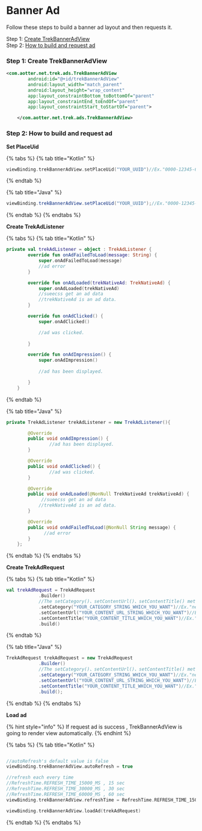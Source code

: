 # Banner Ad

Follow these steps to build a banner ad layout and then requests it.

Step 1: [Create TrekBannerAdView](banner-ad.md#step-1-create-banner-ad-layout)\
Step 2: [How to build and request ad](banner-ad.md#step-2-how-to-build-and-request-ad)&#x20;

### Step 1: Create TrekBannerAdView

```xml
<com.aotter.net.trek.ads.TrekBannerAdView
        android:id="@+id/trekBannerAdView"
        android:layout_width="match_parent"
        android:layout_height="wrap_content"
        app:layout_constraintBottom_toBottomOf="parent"
        app:layout_constraintEnd_toEndOf="parent"
        app:layout_constraintStart_toStartOf="parent">

    </com.aotter.net.trek.ads.TrekBannerAdView>
```

### Step 2: How to build and request ad&#x20;

**Set PlaceUid**

{% tabs %}
{% tab title="Kotlin" %}
```kotlin
viewBinding.trekBannerAdView.setPlaceUid("YOUR_UUID")//Ex."0000-12345-6789-000"
```
{% endtab %}

{% tab title="Java" %}
```java
viewBinding.trekBannerAdView.setPlaceUid("YOUR_UUID");//Ex."0000-12345-6789-000"
```
{% endtab %}
{% endtabs %}

**Create TrekAdListener**

{% tabs %}
{% tab title="Kotlin" %}
```kotlin
private val trekAdListener = object : TrekAdListener {
        override fun onAdFailedToLoad(message: String) {
            super.onAdFailedToLoad(message)
            //ad error
        }

        override fun onAdLoaded(trekNativeAd: TrekNativeAd) {
            super.onAdLoaded(trekNativeAd)
            //sueecss get an ad data
            //trekNativeAd is an ad data.
        }

        override fun onAdClicked() {
            super.onAdClicked()

            //ad was clicked.
            
        }

        override fun onAdImpression() {
            super.onAdImpression()
            
            //ad has been displayed.

        }
    }
```
{% endtab %}

{% tab title="Java" %}
```java
private TrekAdListener trekAdListener = new TrekAdListener(){

        @Override
        public void onAdImpression() {
                //ad has been displayed.
        }

        @Override
        public void onAdClicked() {
                //ad was clicked.
        }

        @Override
        public void onAdLoaded(@NonNull TrekNativeAd trekNativeAd) {
             //sueecss get an ad data
            //trekNativeAd is an ad data.
        }

        @Override
        public void onAdFailedToLoad(@NonNull String message) {
              //ad error  
        }
    };
```
{% endtab %}
{% endtabs %}

**Create TrekAdRequest**

{% tabs %}
{% tab title="Kotlin" %}
```kotlin
val trekAdRequest = TrekAdRequest
            .Builder()
            //The setCategory()、setContentUrl()、setContentTitle() method is optional. You can skip it if you don't want to set it.
            .setCategory("YOUR_CATEGORY_STRING_WHICH_YOU_WANT")//Ex."news"
            .setContentUrl("YOUR_CONTENT_URL_STRING_WHICH_YOU_WANT")//Ex."https://agirls.aotter.net/"
            .setContentTitle("YOUR_CONTENT_TITLE_WHICH_YOU_WANT")//Ex."電獺少女"
            .build()
```
{% endtab %}

{% tab title="Java" %}
```java
TrekAdRequest trekAdRequest = new TrekAdRequest
            .Builder()
            //The setCategory()、setContentUrl()、setContentTitle() method is optional. You can skip it if you don't want to set it.
            .setCategory("YOUR_CATEGORY_STRING_WHICH_YOU_WANT")//Ex."news"
            .setContentUrl("YOUR_CONTENT_URL_STRING_WHICH_YOU_WANT")//Ex."https://agirls.aotter.net/"
            .setContentTitle("YOUR_CONTENT_TITLE_WHICH_YOU_WANT")//Ex."電獺少女"
            .build();
```
{% endtab %}
{% endtabs %}

**Load ad**

{% hint style="info" %}
If request ad is  success , TrekBannerAdView is going to render view automatically.
{% endhint %}

{% tabs %}
{% tab title="Kotlin" %}
```kotlin

//autoRefresh's default value is false
viewBinding.trekBannerAdView.autoRefresh = true

//refresh each every time 
//RefreshTime.REFRESH_TIME_15000_MS , 15 sec
//RefreshTime.REFRESH_TIME_30000_MS , 30 sec
//RefreshTime.REFRESH_TIME_60000_MS , 60 sec
viewBinding.trekBannerAdView.refreshTime = RefreshTime.REFRESH_TIME_15000_MS

viewBinding.trekBannerAdView.loadAd(trekAdRequest)
```
{% endtab %}
{% endtabs %}
